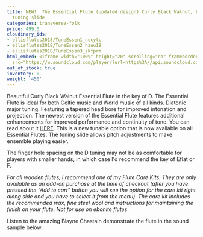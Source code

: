 ```yaml
---
title: NEW!  The Essential Flute (updated design) Curly Black Walnut, key of D with
  tuning slide
categories: transverse-folk
price: 499.0
cloudinary_ids:
- ellisflutes2018/TuneEssen1_nccytc
- ellisflutes2018/TuneEssen2_hzuu19
- ellisflutes2018/TuneEssen3_skfprm
html_embed: <iframe width="100%" height="20" scrolling="no" frameborder="no" allow="autoplay"
  src="https://w.soundcloud.com/player/?url=https%3A//api.soundcloud.com/tracks/486027465&color=%23ff5500&inverse=false&auto_play=false&show_user=true"></iframe>
out_of_stock: true
inventory: 0
weight: '450'
---
```


Beautiful Curly Black Walnut Essential Flute in the key of D.  The Essential Flute is ideal for both Celtic music and World music of all kinds. Diatonic major tuning. Featuring a tapered head bore for improved intonation and projection.   The newest version of the Essential Flute features additional enhancements for improved performance and continuity of tone.  You can read about it [HERE](https://www.ellisflutes.com/world-flutes/transverse-folk).   This is a new tunable option that is now available on all Essential Flutes.  The tuning slide allows pitch adjustments to make ensemble playing easier.

The finger hole spacing on the D tuning may not be as comfortable for players with smaller hands, in which case I'd recommend the key of Eflat or F.

*For all wooden flutes, I recommend one of my Flute Care Kits.  They are only available as an add-on purchase at the time of checkout (after you have pressed the “Add to cart” button you will see the option for the care kit right along side and you have to select it from the menu). The care kit includes the recommended wax, fine steel wool and instructions for maintaining the finish on your flute.  Not for use on ebonite flutes*

Listen to the amazing Blayne Chastain demonstrate the flute in the sound sample below.